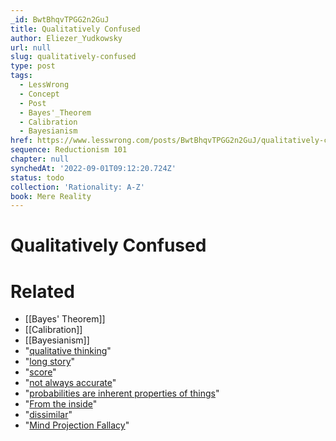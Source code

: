 ```yaml
---
_id: BwtBhqvTPGG2n2GuJ
title: Qualitatively Confused
author: Eliezer_Yudkowsky
url: null
slug: qualitatively-confused
type: post
tags:
  - LessWrong
  - Concept
  - Post
  - Bayes'_Theorem
  - Calibration
  - Bayesianism
href: https://www.lesswrong.com/posts/BwtBhqvTPGG2n2GuJ/qualitatively-confused
sequence: Reductionism 101
chapter: null
synchedAt: '2022-09-01T09:12:20.724Z'
status: todo
collection: 'Rationality: A-Z'
book: Mere Reality
---
```


# Qualitatively Confused


# Related

- [[Bayes' Theorem]]
- [[Calibration]]
- [[Bayesianism]]
- "[qualitative thinking](http://www.overcomingbias.com/2008/01/gray-fallacy.html)"
- "[long story](http://yudkowsky.net/bayes/technical.html)"
- "[score](http://yudkowsky.net/bayes/technical.html)"
- "[not always accurate](http://www.overcomingbias.com/2007/07/belief-in-belie.html)"
- "[probabilities are inherent properties of things](http://www.overcomingbias.com/2008/03/mind-probabilit.html)"
- "[From the inside](http://www.overcomingbias.com/2008/02/algorithm-feels.html)"
- "[dissimilar](http://www.overcomingbias.com/2008/03/quote-not-refer.html)"
- "[Mind Projection Fallacy](http://www.overcomingbias.com/2008/03/mind-projection.html)"